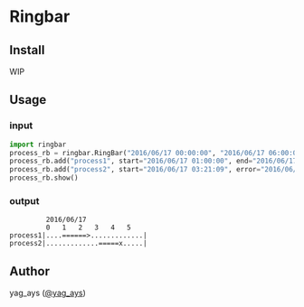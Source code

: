 # Ringbar



## Install

WIP

## Usage

### input

```py
import ringbar
process_rb = ringbar.RingBar("2016/06/17 00:00:00", "2016/06/17 06:00:00")
process_rb.add("process1", start="2016/06/17 01:00:00", end="2016/06/17 02:34:56")
process_rb.add("process2", start="2016/06/17 03:21:09", error="2016/06/17 04:32:10")
process_rb.show()
```

### output

```
         2016/06/17
         0   1   2   3   4   5    
process1|....======>.............|
process2|.............=====x.....|
```

## Author

yag_ays ([@yag_ays](https://twitter.com/yag_ays))
